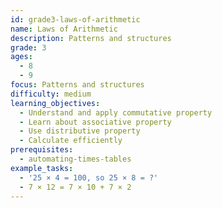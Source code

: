 ```yaml
---
id: grade3-laws-of-arithmetic
name: Laws of Arithmetic
description: Patterns and structures
grade: 3
ages:
  - 8
  - 9
focus: Patterns and structures
difficulty: medium
learning_objectives:
  - Understand and apply commutative property
  - Learn about associative property
  - Use distributive property
  - Calculate efficiently
prerequisites:
  - automating-times-tables
example_tasks:
  - '25 × 4 = 100, so 25 × 8 = ?'
  - 7 × 12 = 7 × 10 + 7 × 2
---
```

